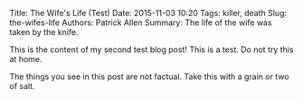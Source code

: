 Title: The Wife's Life (Test)
Date: 2015-11-03 10:20
Tags: killer, death
Slug: the-wifes-life
Authors: Patrick Allen
Summary: The life of the wife was taken by the knife.

This is the content of my second test blog post! This is a test. Do not try this
at home.

The things you see in this post are not factual. Take this with a grain or two
of salt.
